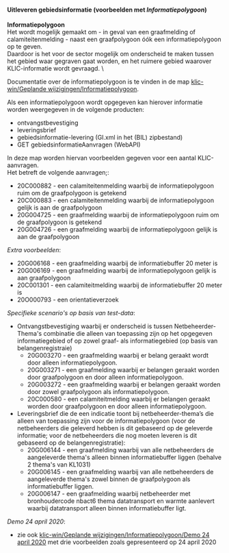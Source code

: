 #### Uitleveren gebiedsinformatie (voorbeelden met _Informatiepolygoon_)

**Informatiepolygoon**  \
Het wordt mogelijk gemaakt om - in geval van een graafmelding of calamiteitenmelding - naast een graafpolygoon óók een informatiepolygoon op te geven.  \
Daardoor is het voor de sector mogelijk om onderscheid te maken tussen het gebied waar gegraven gaat worden, en het ruimere gebied waarover KLIC-informatie wordt gevraagd.  \

Documentatie over de informatiepolygoon is te vinden in de map [klic-win/Geplande wijzigingen/Informatiepolygoon](https://github.com/kadaster/klic-win/tree/master/Geplande%20wijzigingen/Informatiepolygoon).

Als een informatiepolygoon wordt opgegeven kan hierover informatie worden weergegeven in de volgende producten:
- ontvangstbevestiging
- leveringsbrief
- gebiedsinformatie-levering (GI.xml in het (BIL) zipbestand)
- GET gebiedsinformatieAanvragen (WebAPI)

In deze map worden hiervan voorbeelden gegeven voor een aantal KLIC-aanvragen.  \
Het betreft de volgende aanvragen;:
- 20C000882 - een calamiteitenmelding waarbij de informatiepolygoon ruim om de graafpolygoon is getekend
- 20C000883 - een calamiteitenmelding waarbij de informatiepolygoon gelijk is aan de graafpolygoon
- 20G004725 - een graafmelding waarbij de informatiepolygoon ruim om de graafpolygoon is getekend
- 20G004726 - een graafmelding waarbij de informatiepolygoon gelijk is aan de graafpolygoon


*Extra voorbeelden*:
- 20G006168 - een graafmelding waarbij de informatiebuffer 20 meter is
- 20G006169 - een graafmelding waarbij de informatiepolygoon gelijk is aan graafpolygoon
- 20C001301 - een calamiteitmelding waarbij de informatiebuffer 20 meter is
- 20O000793 - een orientatieverzoek

*Specifieke scenario's op basis van test-data*:
- Ontvangstbevestiging waarbij er onderscheid is tussen Netbeheerder-Thema's combinatie die alleen van toepassing zijn op het opgegeven informatiegebied of op zowel graaf- als informatiegebied (op basis van belangenregistraie)
  - 20G003270 - een graafmelding waarbij er belang geraakt wordt door alleen informatiepolygoon.
  - 20G003271 - een graafmelding waarbij er belangen geraakt worden door graafpolygoon en door alleen informatiepolygoon.
  - 20G003272 - een graafmelding waarbij er belangen geraakt worden door zowel graafpolygoon als informatiepolygoon.
  - 20C000580 - een calamiteitmelding waarbij er belangen geraakt worden door graafpolygoon en door alleen informatiepolygoon.
- Leveringsbrief die de een indicatie toont bij netbeheerder-thema’s die alleen van toepassing zijn voor de informatiepolygoon (voor de netbeheerders die geleverd hebben is dit gebaseerd op de geleverde informatie; voor de netbeheerders die nog moeten leveren is dit gebaseerd op de belangenregistratie):
  - 20G006144 - een graafmelding waarbij van alle netbeheerders de aangeleverde thema's alleen binnen informatiebuffer liggen (behalve 2 thema's van KL1031)
  - 20G006145 - een graafmelding waarbij van alle netbeheerders de aangeleverde thema's zowel binnen de graafpolygoon als informatiebuffer liggen.
  - 20G006147 - een graafmelding waarbij netbeheerder met bronhoudercode nbact6 thema datatransport en warmte aanlevert waarbij datatransport alleen binnen informatiebuffer ligt.

*Demo 24 april 2020*:
- zie ook [klic-win/Geplande wijzigingen/Informatiepolygoon/Demo 24 april 2020](../../Geplande%20wijzigingen/Informatiepolygoon/Demo%2024%20april%202020) met drie voorbeelden zoals gepresenteerd op 24 april 2020

